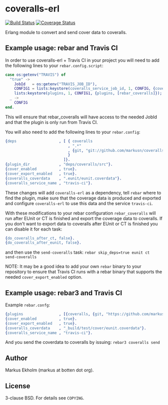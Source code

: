 coveralls-erl
=============
[![Build Status](https://travis-ci.org/markusn/coveralls-erl.png?branch=master)](https://travis-ci.org/markusn/coveralls-erl)
[![Coverage Status](https://coveralls.io/repos/markusn/coveralls-erl/badge.png?branch=master)](https://coveralls.io/r/markusn/coveralls-erl?branch=master)

Erlang module to convert and send cover data to coveralls.

## Example usage: rebar and Travis CI                                                                           
In order to use coveralls-erl + Travis CI in your project you will need to add the following lines to your `rebar.config.script`:                                                                                                
```erlang
case os:getenv("TRAVIS") of
  "true" ->
    JobId   = os:getenv("TRAVIS_JOB_ID"),
    CONFIG1 = lists:keystore(coveralls_service_job_id, 1, CONFIG, {coveralls_service_job_id, JobId}),
    lists:keystore(plugins, 1, CONFIG1, {plugins, [rebar_coveralls]});
  _ ->
    CONFIG
end.
```

This will ensure that rebar_coveralls will have access to the needed JobId and that the plugin is only run from Travis CI.

You will also need to add the following lines to your `rebar.config`:
```erlang                                                                                                       
{deps                   , [ { coveralls
                            , ".*"
                            , {git, "git://github.com/markusn/coveralls-erl.git", "master"}
                            }
                          ]}.
{plugin_dir             , "deps/coveralls/src"}.
{cover_enabled          , true}.
{cover_export_enabled   , true}.
{coveralls_coverdata    , ".eunit/eunit.coverdata"}.
{coveralls_service_name , "travis-ci"}.
```
These changes will add `coveralls-erl` as a dependency, tell `rebar` where to find the plugin, make sure that the coverage data is produced and exported and configure `coveralls-erl` to use this data and the service `travis-ci`. 

With these modifications to your rebar configuration `rebar_coveralls` will run after EUnit or CT is finished and export the coverage data to coveralls.
If you don't want to export data to coveralls after EUnit or CT is finished you can disable it for each task:
```erlang
{do_coveralls_after_ct, false}.
{do_coveralls_after_eunit, false}.
```
and then use the `send-coveralls` task: `rebar skip_deps=true eunit ct send-coveralls`


NOTE: It may be a good idea to add your own `rebar` binary to your repository to ensure that Travis CI runs with a rebar binary that supports the needed `cover_export_enabled` option.

## Example usage: rebar3 and Travis CI                                                                           
Example `rebar.confg`:

```erlang                                                                                                       
{plugins                , [{coveralls, {git, "https://github.com/markusn/coveralls-erl", "master"}}]}.
{cover_enabled          , true}.
{cover_export_enabled   , true}.
{coveralls_coverdata    , "_build/test/cover/eunit.coverdata"}.
{coveralls_service_name , "travis-ci"}.
```

And you send the coverdata to coveralls by issuing: `rebar3 coveralls send`

## Author
Markus Ekholm (markus at botten dot org).

## License
3-clause BSD. For details see `COPYING`.

